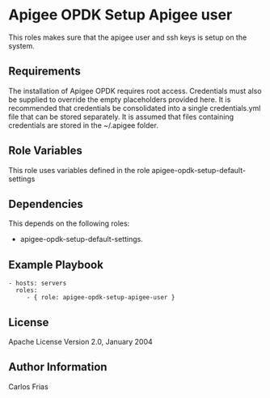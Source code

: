 Apigee OPDK Setup Apigee user
=========

This roles makes sure that the apigee user and ssh keys is setup on the system. 

Requirements
------------

The installation of Apigee OPDK requires root access. Credentials must also be supplied to override the empty placeholders
provided here. It is recommended that credentials be consolidated into a single credentials.yml file that can be stored 
separately. It is assumed that files containing credentials are stored in the ~/.apigee folder. 


Role Variables
--------------

This role uses variables defined in the role apigee-opdk-setup-default-settings

Dependencies
------------

This depends on the following roles:

* apigee-opdk-setup-default-settings.

Example Playbook
----------------

    - hosts: servers
      roles:
         - { role: apigee-opdk-setup-apigee-user }

License
-------

Apache License Version 2.0, January 2004

Author Information
------------------

Carlos Frias
